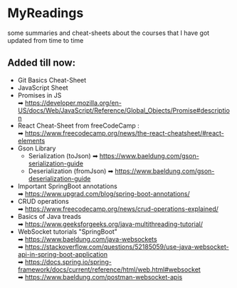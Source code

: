 # MyReadings
some summaries and cheat-sheets about the courses that I have got updated from time to time 
## Added till now:
 * Git Basics Cheat-Sheet
 * JavaScript Sheet
 * Promises in JS </br>
   ➡ https://developer.mozilla.org/en-US/docs/Web/JavaScript/Reference/Global_Objects/Promise#description
 * React Cheat-Sheet from freeCodeCamp : </br>
   ➡ https://www.freecodecamp.org/news/the-react-cheatsheet/#react-elements
 * Gson Library
   - Serialization (toJson) ➡ https://www.baeldung.com/gson-serialization-guide
   - Deserialization (fromJson) ➡ https://www.baeldung.com/gson-deserialization-guide
 * Important SpringBoot annotations</br>
   ➡ https://www.upgrad.com/blog/spring-boot-annotations/
 * CRUD operations </br>
   ➡ https://www.freecodecamp.org/news/crud-operations-explained/
 * Basics of Java treads </br>
   ➡ https://www.geeksforgeeks.org/java-multithreading-tutorial/
 * WebSocket tutorials "SpringBoot" </br>
   ➡ https://www.baeldung.com/java-websockets </br>
   ➡ https://stackoverflow.com/questions/52185059/use-java-websocket-api-in-spring-boot-application </br>
   ➡ https://docs.spring.io/spring-framework/docs/current/reference/html/web.html#websocket </br>
   ➡ https://www.baeldung.com/postman-websocket-apis </br>
   
